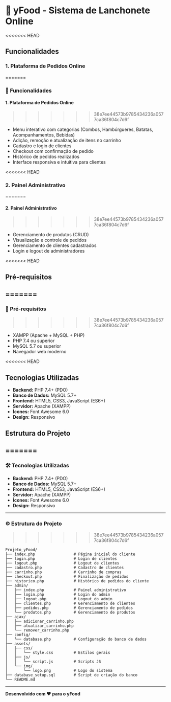 # 🍔 yFood - Sistema de Lanchonete Online

<<<<<<< HEAD
## Funcionalidades

### 1. Plataforma de Pedidos Online
=======
### 📱 Funcionalidades

#### 1. Plataforma de Pedidos Online
>>>>>>> 38e7ee44573b9785434236a0577ca36f804c7d6f
- Menu interativo com categorias (Combos, Hambúrgueres, Batatas, Acompanhamentos, Bebidas)
- Adição, remoção e atualização de itens no carrinho
- Cadastro e login de clientes
- Checkout com confirmação de pedido
- Histórico de pedidos realizados
- Interface responsiva e intuitiva para clientes

<<<<<<< HEAD
### 2. Painel Administrativo
=======
#### 2. Painel Administrativo
>>>>>>> 38e7ee44573b9785434236a0577ca36f804c7d6f
- Gerenciamento de produtos (CRUD)
- Visualização e controle de pedidos
- Gerenciamento de clientes cadastrados
- Login e logout de administradores

<<<<<<< HEAD
## Pré-requisitos
=======
---

### 🧰 Pré-requisitos
>>>>>>> 38e7ee44573b9785434236a0577ca36f804c7d6f

- XAMPP (Apache + MySQL + PHP)
- PHP 7.4 ou superior
- MySQL 5.7 ou superior
- Navegador web moderno

<<<<<<< HEAD
## Tecnologias Utilizadas

- **Backend:** PHP 7.4+ (PDO)
- **Banco de Dados:** MySQL 5.7+
- **Frontend:** HTML5, CSS3, JavaScript (ES6+)
- **Servidor:** Apache (XAMPP)
- **Ícones:** Font Awesome 6.0
- **Design:** Responsivo

## Estrutura do Projeto
=======
---

### 🛠️ Tecnologias Utilizadas

- **Backend:** PHP 7.4+ (PDO)
- **Banco de Dados:** MySQL 5.7+
- **Frontend:** HTML5, CSS3, JavaScript (ES6+)
- **Servidor:** Apache (XAMPP)
- **Ícones:** Font Awesome 6.0
- **Design:** Responsivo

---

### ⚙️ Estrutura do Projeto
>>>>>>> 38e7ee44573b9785434236a0577ca36f804c7d6f

```
Projeto_yFood/
├── index.php                 # Página inicial do cliente
├── login.php                 # Login de clientes
├── logout.php                # Logout de clientes
├── cadastro.php              # Cadastro de clientes
├── carrinho.php              # Carrinho de compras
├── checkout.php              # Finalização de pedidos
├── historico.php             # Histórico de pedidos do cliente
├── admin/
│   ├── index.php             # Painel administrativo
│   ├── login.php             # Login do admin
│   ├── logout.php            # Logout do admin
│   ├── clientes.php          # Gerenciamento de clientes
│   ├── pedidos.php           # Gerenciamento de pedidos
│   └── produtos.php          # Gerenciamento de produtos
├── ajax/
│   ├── adicionar_carrinho.php
│   ├── atualizar_carrinho.php
│   └── remover_carrinho.php
├── config/
│   └── database.php          # Configuração do banco de dados
├── assets/
│   ├── css/
│   │   └── style.css         # Estilos gerais
│   ├── js/
│   │   └── script.js         # Scripts JS
│   └── img/
│       └── logo.png          # Logo do sistema
├── database_setup.sql        # Script de criação do banco
└── README.md
```

---

**Desenvolvido com ❤️ para o yFood** 
